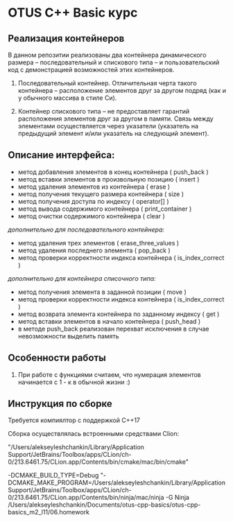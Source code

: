 # OTUS C++ Basic курс

## Реализация контейнеров

В данном репозитии реализованы два контейнера динамического размера – последовательный и спискового типа – и пользовательский код с демонстрацией возможностей этих контейнеров.
1. Последовательный контейнер. Отличительная черта такого контейнера – расположение элементов друг за другом подряд (как и у обычного массива в стиле Си).

2. Контейнер спискового типа – не предоставляет гарантий расположения элементов друг за другом в памяти. Связь между элементами осуществляется через указатели (указатель на предыдущий элемент и/или указатель на следующий элемент).

## Описание интерфейса:
- метод добавления элементов в конец контейнера ( push_back )
- метод вставки элементов в произвольную позицию ( insert )
- метод удаления элементов из контейнера ( erase )
- метод получения текущего размера контейнера ( size )
- метод получения доступа по индексу ( operator[] )
- метод вывода содержимого контейнера ( print_container )
- метод очистки содержимого контейнера ( clear )
    
_дополнительно для последовательного контейнера:_
- метод удаления трех элементов ( erase_three_values )
- метод удаления последнего элемента ( pop_back )
- метод проверки корректности индекса контейнера ( is_index_correct )

_дополнительно для контейнера списочного типа:_
- метод получения элемента в заданной позиции ( move )
- метод проверки корректности индекса контейнера ( is_index_correct )
- метод возврата элемента контейнера по заданному индексу ( get ) 
- метод вставки элементов в начало контейнера ( push_head )
- в методе push_back реализован перехват исключения в случае невозможности выделить память

## Особенности работы

1. При работе с функциями считаем, что нумерация элементов начинается с 1 - к в обычной жизни :)


## Инструкция по сборке

Требуется компиялтор с поддержкой C++17

Сборка осуществлялась встроенными средствами Clion:

"/Users/alekseyleshchankin/Library/Application Support/JetBrains/Toolbox/apps/CLion/ch-0/213.6461.75/CLion.app/Contents/bin/cmake/mac/bin/cmake"

-DCMAKE_BUILD_TYPE=Debug 
"-DCMAKE_MAKE_PROGRAM=/Users/alekseyleshchankin/Library/ApplicationSupport/JetBrains/Toolbox/apps/CLion/ch-0/213.6461.75/CLion.app/Contents/bin/ninja/mac/ninja
-G Ninja /Users/alekseyleshchankin/Documents/otus-cpp-basics/otus-cpp-basics_m2_l11/06.homework

